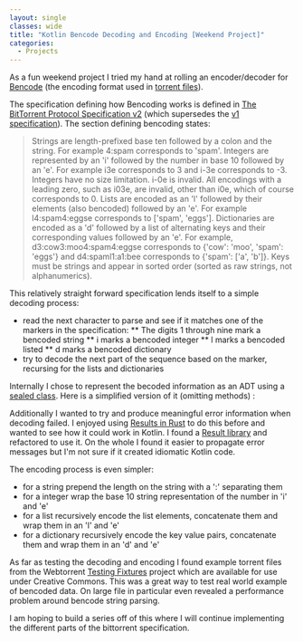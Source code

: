 ```yaml
---
layout: single
classes: wide
title: "Kotlin Bencode Decoding and Encoding [Weekend Project]"
categories:
  - Projects
---
```


As a fun weekend project I tried my hand at rolling an encoder/decoder for [Bencode](https://en.wikipedia.org/wiki/Bencode) (the encoding format used in [torrent files](https://en.wikipedia.org/wiki/Torrent_file)).

The specification defining how Bencoding works is defined in [The BitTorrent Protocol Specification v2](http://www.bittorrent.org/beps/bep_0052.html) (which supersedes the [v1 specification](http://www.bittorrent.org/beps/bep_0003.html)). The section defining bencoding states:

> Strings are length-prefixed base ten followed by a colon and the string. For example 4:spam corresponds to 'spam'.
> Integers are represented by an 'i' followed by the number in base 10 followed by an 'e'. For example i3e corresponds to 3 and i-3e corresponds to -3. Integers have no size limitation. i-0e is invalid. All encodings with a leading zero, such as i03e, are invalid, other than i0e, which of course corresponds to 0.
> Lists are encoded as an 'l' followed by their elements (also bencoded) followed by an 'e'. For example l4:spam4:eggse corresponds to ['spam', 'eggs'].
> Dictionaries are encoded as a 'd' followed by a list of alternating keys and their corresponding values followed by an 'e'. For example, d3:cow3:moo4:spam4:eggse corresponds to {'cow': 'moo', 'spam': 'eggs'} and d4:spaml1:a1:bee corresponds to {'spam': ['a', 'b']}. Keys must be strings and appear in sorted order (sorted as raw strings, not alphanumerics).

This relatively straight forward specification lends itself to a simple decoding process:
* read the next character to parse and see if it matches one of the markers in the specification:
** The digits 1 through nine mark a bencoded string
** i marks a bencoded integer
** l marks a bencoded listed
** d marks a bencoded dictionary
* try to decode the next part of the sequence based on the marker, recursing for the lists and dictionaries

Internally I chose to represent the becoded information as an ADT using a [sealed class](https://kotlinlang.org/docs/reference/sealed-classes.html). Here is a simplified version of it (omitting methods) :
<script src="https://gitlab.com/ciferkey/kotlin-bencode/snippets/1738327.js"></script>

Additionally I wanted to try and produce meaningful error information when decoding failed. I enjoyed using [Results in Rust](https://doc.rust-lang.org/book/first-edition/error-handling.html#the-result-type) to do this before and wanted to see how it could work in Kotlin. I found a [Result library](https://github.com/kittinunf/Result) and refactored to use it. On the whole I found it easier to propagate error messages but I'm not sure if it created idiomatic Kotlin code.

The encoding process is even simpler:
* for a string prepend the length on the string with a ':' separating them
* for a integer wrap the base 10 string representation of the number in 'i' and 'e'
* for a list recursively encode the list elements, concatenate them and wrap them in an 'l' and 'e'
* for a dictionary recursively encode the key value pairs, concatenate them and wrap them in an 'd' and 'e'

As far as testing the decoding and encoding I found example torrent files from the Webtorrent [Testing Fixtures](https://github.com/webtorrent/webtorrent-fixtures) project which are available for use under Creative Commons. This was a great way to test real world example of bencoded data. On large file in particular even revealed a performance problem around bencode string parsing.

I am hoping to build a series off of this where I will continue implementing the different parts of the bittorrent specification.
